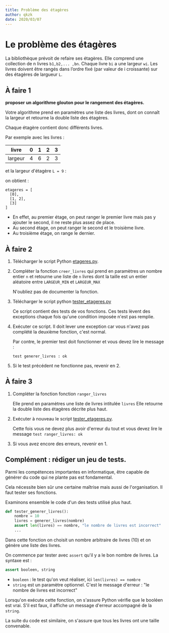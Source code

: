 ```yaml
---
title: Problème des étagères
author: qkzk
date: 2020/03/07
---
```


# Le problème des étagères


La bibliothèque prévoit de refaire ses étagères. Elle comprend une collection de
n livres `b1,b2,... ,bn`. Chaque livre `bi` a une largeur `wi`.
Les livres doivent être rangés dans l’ordre fixé (par valeur de i croissante)
sur des étagères de largueur `L`.

## À faire 1

**proposer un algorithme glouton pour le rangement des étagères.**

Votre algorithme prend en paramètres une liste des livres, dont on connaît
la largeur et retourne la double liste des étagères.

Chaque étagère contient donc différents livres.

Par exemple avec les livres :

| livre   	| 0 	| 1 	| 2 	| 3 	|
|---------	|---	|---	|---	|---	|
| largeur 	| 4 	| 6 	| 2 	| 3 	|

et la largeur d'étagère `L = 9` :

on obtient :

~~~
etageres = [
  [0],
  [1, 2],
  [3]
]
~~~

* En effet, au premier étage, on peut ranger le premier livre mais pas y ajouter
  le second, il ne reste plus assez de place.
* Au second étage, on peut ranger le second et le troisième livre.
* Au troisième étage, on range le dernier.

## À faire 2

1. Télécharger le script Python [etageres.py](etageres.py).
2. Compléter la fonction `creer_livres` qui prend en paramètres un nombre entier `n`
   et retourne une liste de `n` livres dont la taille est un entier aléatoire
   entre `LARGEUR_MIN` et `LARGEUR_MAX`

   N'oubliez pas de documenter la fonction.
3. Télécharger le script python [tester_etageres.py](tester_etageres.py)

    Ce script contient des tests de vos fonctions.
    Ces tests lèvent des exceptions chaque fois qu'une condition imposée
    n'est pas remplie.

4. Exécuter ce script. Il doit lever une exception car vous n'avez pas
   complété la deuxième fonction, c'est normal.

   Par contre, le premier test doit fonctionner et vous devez lire le message :

   `test generer_livres : ok`
5. Si le test précédent ne fonctionne pas, revenir en 2.


## À faire 3

1. Compléter la fonction fonction `ranger_livres`

    Elle prend en paramètres une liste de livres intitulée `livres`
    Elle retourne la double liste des étagères décrite plus haut.

2. Exécuter à nouveau le script [tester_etageres.py](tester_etageres.py).

    Cette fois vous ne devez plus avoir d'erreur du tout et vous devez lire
    le message `test ranger_livres: ok`
3. Si vous avez encore des erreurs, revenir en 1.

## Complément : rédiger un jeu de tests.

Parmi les compétences importantes en informatique, être capable de générer
du code qui ne plante pas est fondamental.

Cela nécessite bien sûr une certaine maîtrise mais aussi de l'organisation.
Il faut tester ses fonctions.

Examinons ensemble le code d'un des tests utilisé plus haut.

~~~python
def tester_generer_livres():
    nombre = 10
    livres = generer_livres(nombre)
    assert len(livres) == nombre, "le nombre de livres est incorrect"
    ...
~~~

Dans cette fonction on choisit un nombre arbitraire de livres (10) et on
génère une liste des livres.

On commence par tester avec `assert` qu'il y a le bon nombre de livres.
La syntaxe est :

~~~python
assert booleen, string
~~~

* `booleen` : le test qu'on veut réaliser, ici `len(livres) == nombre`
* `string` est un paramètre optionnel. C'est le message d'erreur : "le nombre de livres est incorrect"


Lorsqu'on exécute cette fonction, on s'assure Python vérifie que le booléen
est vrai. S'il est faux, il affiche un message d'erreur accompagné de la `string`.

La suite du code est similaire, on s'assure que tous les livres ont une
taille convenable.
